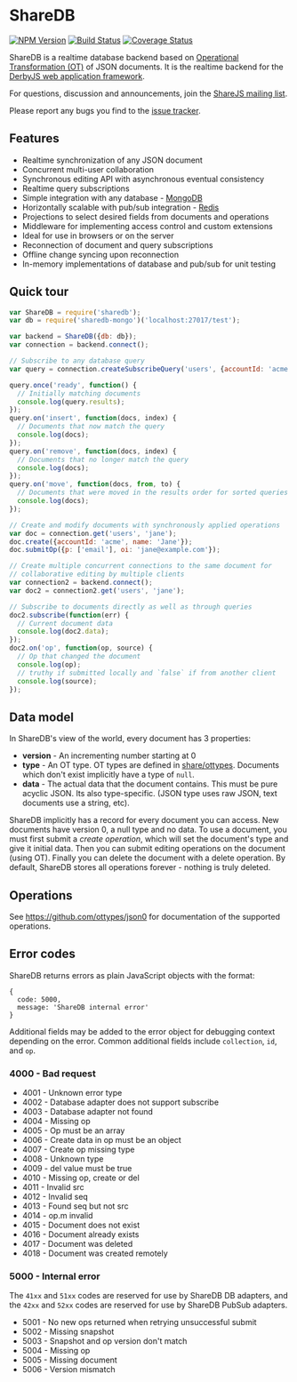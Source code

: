 # ShareDB

  [![NPM Version](https://img.shields.io/npm/v/sharedb.svg)](https://npmjs.org/package/sharedb)
  [![Build Status](https://travis-ci.org/share/sharedb.svg?branch=master)](https://travis-ci.org/share/sharedb)
  [![Coverage Status](https://coveralls.io/repos/github/share/sharedb/badge.svg?branch=master)](https://coveralls.io/github/share/sharedb?branch=master)

ShareDB is a realtime database backend based on [Operational Transformation
(OT)](https://en.wikipedia.org/wiki/Operational_transformation) of JSON
documents. It is the realtime backend for the [DerbyJS web application
framework](http://derbyjs.com/).

For questions, discussion and announcements, join the [ShareJS mailing
list](https://groups.google.com/forum/?fromgroups#!forum/sharejs).

Please report any bugs you find to the [issue
tracker](https://github.com/share/sharedb/issues).


## Features

- Realtime synchronization of any JSON document
- Concurrent multi-user collaboration
- Synchronous editing API with asynchronous eventual consistency
- Realtime query subscriptions
- Simple integration with any database - [MongoDB](https://github.com/share/sharedb-mongo)
- Horizontally scalable with pub/sub integration - [Redis](https://github.com/share/sharedb-redis-pubsub)
- Projections to select desired fields from documents and operations
- Middleware for implementing access control and custom extensions
- Ideal for use in browsers or on the server
- Reconnection of document and query subscriptions
- Offline change syncing upon reconnection
- In-memory implementations of database and pub/sub for unit testing


## Quick tour

```js
var ShareDB = require('sharedb');
var db = require('sharedb-mongo')('localhost:27017/test');

var backend = ShareDB({db: db});
var connection = backend.connect();

// Subscribe to any database query
var query = connection.createSubscribeQuery('users', {accountId: 'acme'});

query.once('ready', function() {
  // Initially matching documents
  console.log(query.results);
});
query.on('insert', function(docs, index) {
  // Documents that now match the query
  console.log(docs);
});
query.on('remove', function(docs, index) {
  // Documents that no longer match the query
  console.log(docs);
});
query.on('move', function(docs, from, to) {
  // Documents that were moved in the results order for sorted queries
  console.log(docs);
});

// Create and modify documents with synchronously applied operations
var doc = connection.get('users', 'jane');
doc.create({accountId: 'acme', name: 'Jane'});
doc.submitOp({p: ['email'], oi: 'jane@example.com'});

// Create multiple concurrent connections to the same document for
// collaborative editing by multiple clients
var connection2 = backend.connect();
var doc2 = connection2.get('users', 'jane');

// Subscribe to documents directly as well as through queries
doc2.subscribe(function(err) {
  // Current document data
  console.log(doc2.data);
});
doc2.on('op', function(op, source) {
  // Op that changed the document
  console.log(op);
  // truthy if submitted locally and `false` if from another client
  console.log(source);
});
```

## Data model

In ShareDB's view of the world, every document has 3 properties:

- **version** - An incrementing number starting at 0
- **type** - An OT type. OT types are defined in
[share/ottypes](https://github.com/share/ottypes). Documents
which don't exist implicitly have a type of `null`.
- **data** - The actual data that the document contains. This must be pure
acyclic JSON. Its also type-specific. (JSON type uses raw JSON, text documents
use a string, etc).

ShareDB implicitly has a record for every document you can access. New documents
have version 0, a null type and no data. To use a document, you must first
submit a *create operation*, which will set the document's type and give it
initial data. Then you can submit editing operations on the document (using
OT). Finally you can delete the document with a delete operation. By
default, ShareDB stores all operations forever - nothing is truly deleted.


## Operations

See https://github.com/ottypes/json0 for documentation of the supported operations.


<!-- Old docs from LiveDB:

## Using ShareDB

### Creating documents

To create a document, you need to submit a create operation to the
document to set its type. In sharedb's world, a document doesn't exist until it
has a type set.

A create operation looks like this: `{create:{type:TYPE, [data:INITIAL DATA]}, [v:VERSION]}`. The type should be something accessible in the map returned by require('ottypes'), for example `json0` or `http://sharejs.org/types/textv1`. Specifying initial data is optional. If provided, it is passed to the type's `create()` method. This does what you expect - for JSON documents, pass your initial object here. For text documents, pass a string containing the document's contents. As with all operations, the version is optional. You probably don't want to specify the version for a create message.

To submit any changes to documents, you use `sharedb.submit(cName, docName, opData, callback)`.

For example:

```javascript
sharedb.submit('users', 'fred', {create:{type:'json0', data:[1,2,3]}}, function(err, version, transformedByOps, snapshot) {
  // I made a document, ma!
});
```

Since documents implicitly exist with no type at version 0, usually the create
message will increment the version from 0 to 1. Not all documents you want to
delete have a version of 0 - if a document is deleted, it will retain its
version.

### Deleting documents

Deleting documents is similar to creating them. A deleted document has no type
and no data, but will retain its version (actually, the delete operation will
bump the document's version). A delete operation looks like this:
`{del:true, [v:VERSION]}`.

You use the same submit function as above to delete documents:

```javascript
sharedb.submit('users', 'fred', {del:true}, function(err) {
  //goneskies! Kapow!
});
```

### Editing documents

You edit a document by submitting an operation. Operations are OT type-specific
JSON blobs. Refer to the documentation on the particular OT type for details.
For example, text documents are documented
[here](https://github.com/share/ottypes/blob/master/lib/text.js#L10-L16). If we
had a text document stored in LiveDB and wanted to edit it, it might look like
this:

```javascript
sharedb.submit('love letters', 'dear fred', {op:[6, "You never return my calls!"], v:1002}, function(err) {
  // ...
});
```

You should always specify the version when submitting edit operations. The
version is technically optional - if its missing, your operation will be
submitted against the most recent version of the document in the server. This
is useful for creating a document which may already exist, but for normal edits
you should always specify the expected current version of the document.


### Getting a document

You can fetch the most recent version of a document using `sharedb.fetch(cName, docName, callback)` or
`sharedb.bulkFetch(request, callback)`. This will fetch the document(s) from the snapshot database
and fetch all operations which may or may not have been committed.

Fetch returns a snapshot data object via its callback. The snapshot data object
has the following fields:

- **v:** version. This is an integer (starting at 0) containing the version of the document
- **type:** Document type, if set. This field is missing if the document does not exist.
- **data:** The document's actual data. For JSON documents this is a JSON tree.
  For text documents this is a string. This field is missing if the document does not exist.

```javascript
sharedb.fetch('users', 'fred', function(err, snapshot) {
  // snapshot has {v:123, type:'...', data:{name:'Fred Flintstone'}}
  // If the document doesn't exist, only the v:version field will exist in the data.
});
```

If you need to get many documents, its more efficient to issue bulk fetches. To
pass the set of requested documents to bulkFetch, you need to make a request
object which maps collection names to lists of documents you want in that
collection. For example, to get 'red', 'green' and 'blue' from the colors
collection, you would make a bulkFetch request of `{colors:['red', 'green',
'blue']}`.

The response maps each collection name to a set of snapshots. Each set of
snapshots maps document names to snapshot data objects. Continuing our colors
example above, the response could be `{colors:{red:{v:0}, green:{v:10, type:..., data:"emerald"}, blue:{v:1, type:..., data:{favorite:true}}}}`.

For example:

```javascript
sharedb.bulkFetch({users:['fred', 'wilma', 'homer'], admins:['zerocool']}, function(err, results) {
  // results will be {users:{fred:..., wilma:..., homer:...}, admins:{zerocool:...}}.
  // Each document has v and optional type and data fields like fetch (above).
});
```


### Getting historic changes to a document

You can get old versions of a document (for playback or catching up a client)
using `sharedb.getOps(cName, docName, from, to, callback)`. This will return
all operations which have been applied to the named document in the requested range.
The range is *open*, so `getOps('users', 'fred', 0, 3, ..)` will return all
operations up to (but not including) 3. (Ie, operations 0, 1 and 2).

If you set the *to* field to null, getOps will get all operations up to the
current version.

ShareDB documents always start at version 0, so you can get a document's entire history using `getOps('users', fred', 0, null, callback);`.

If you set *to* to a version in the future, behaviour is not defined.

Example usage:

```javascript
sharedb.submit('users', 'fred', {create:{type:'json0', data:{name:'Fred'}}}, function(err) {
  sharedb.submit('users', 'fred', {v:1, op:[{p:['name', 4], si:' Flintstone'}]}, function(err) {
    // ...
  });
});

// Sometime later...

sharedb.getOps('users', 'fred', 0, null, function(err, ops) {
  // ops contains the two operations which were submitted above:
  // [{v:0, create:{...}, {v:1, op:[...]}]
});
```

### Streaming changes to a document in realtime

You can subscribe to changes from a document using
`sharedb.subscribe(cName, docName, v, callback)` or
`sharedb.bulkSubscribe(request, callback)`. When you subscribe, you get an
operation stream which gets packed with operations as they happen.

When you subscribe to a document, you need to specify which version you're
subscribing to the document *from*. The version cannot be in the future.

The stream will be populated with each operation from the requested version
onwards (to infinity and beyond). Each operation will appear in the stream
exactly once. If you subscribe and request an old document version, all
operations from that version to the current version will be buffered in the
stream before the stream is returned to the callback.

You usually want to call *subscribe* after fetching a document. Pass the
document version that you got from calling *fetch* into your call to
*subscribe*.

For example:

```javascript
sharedb.fetch('users', 'fred', function(err, data) {
  if (err) { ... }
  var version = data.v;

  // ... Any amount of time later (literally).
  sharedb.subscribe('users', 'fred', version, function(err, stream) {
    if (err) { ... }

    // stream is a nodejs ReadableStream with all operations that happen to
    // users.fred.

    stream.on('data', function(opData) {
      // The opData is a JSON object, the same object you can pass to submit().
      // It always has a v: field.

      // ShareDB exports a helper function to apply the operation to some
      // snapshot data:
      var err = ldb.ot.apply(data, opData);
      if (err) { ... }
    });
  });
});
```

**Important!** To avoid leaking memory, when you're done with a stream call `stream.destroy()` to clean it up.

There is a helper method which will both fetch and subscribe for you (cleverly
called `fetchAndSubscribe(cName, docName, callback)`). It is defined like this:

```javascript
ShareDB.prototype.fetchAndSubscribe = function(cName, docName, callback) {
  var self = this;
  this.fetch(cName, docName, function(err, data) {
    if (err) return callback(err);
    self.subscribe(cName, docName, data.v, function(err, stream) {
      callback(err, data, stream);
    });
  });
};
```

It calls your callback with `(err, snapshot, stream)`, giving you both the current document snapshot and the stream of operations from the current version.

#### Bulk Subscribe

If you want to subscribe to multiple documents at once, you should call
`bulkSubscribe(request, callback)`. The bulk subscribe request is a map from
cName -> map from docName -> version. For example, `{colors: {red:5, blue:6,
green:0}}`. The response is a map from cName -> map from docName -> stream.
For example, `{colors: {red:<stream>, blue:<stream>, green:<stream>}}`.
bulkSubscribe will either return a stream for all requested objects or (if
there was an error), none of them.

Again, remember to call `stream.destroy()` on all streams returned by bulk
subscribe when you're done with them.


### Queries

ShareDB supports running live queries against the database. It can re-run queries when it suspects that a query's results might have changed - and notify the caller with any changes to the result set.

This is incredibly inefficient and I want to completely rewrite / rework them. For now, I recommend against using live bound queries in a production app with a decent load. I'll document them when I'm happier with them.


### Projections

ShareDB supports exposing a *projection* of a real collection, with a specified
(limited) set of allowed fields. Once configured, the projected collection
looks just like a real collection - except documents only have the fields
you've requested.

Operations (gets, queries, sets, etc) on the fake collection work, but you only
see a small portion of the data. You can use this to drop server & db load
dramatically and speed up page times. Its similar to SQL VIEWs. For now, this
only works on JSON documents. (I don't know what it would look like for text
documents).

For example, you could make a `users_limited` projection which lets users view
each other's names and profile pictures, but not password hashes. You would
configure this by calling:

```javascript
sharedb.addProjection('users_limited', 'users', 'json0', {name:true, profileUrl:true});
```

However, be aware that on its own **this is not sufficient for access control**. If
users are still allowed to make arbitrary mongo queries against the projected
collection, they can find out any data in the hidden fields.

Configure a projection by calling `addProjection(projCName, realCName, type, fields)`.

- **projCName:** The projected collection name. (Eg, `users_limited`)
- **realCName:** The underlying collection name
- **type:** The OT type. Only JSON0 is supported for now.
- **fields:** A map of the allowed fields in documents. The keys in this map
  represent the field names, and the values should be `true`.

Limitations:

- You can only whitelist fields (not blacklist them).
- Projections can only limit / allow fields at the top level of the document

-->

## Error codes

ShareDB returns errors as plain JavaScript objects with the format:
```
{
  code: 5000,
  message: 'ShareDB internal error'
}
```

Additional fields may be added to the error object for debugging context depending on the error. Common additional fields include `collection`, `id`, and `op`.

### 4000 - Bad request

* 4001 - Unknown error type
* 4002 - Database adapter does not support subscribe
* 4003 - Database adapter not found
* 4004 - Missing op
* 4005 - Op must be an array
* 4006 - Create data in op must be an object
* 4007 - Create op missing type
* 4008 - Unknown type
* 4009 - del value must be true
* 4010 - Missing op, create or del
* 4011 - Invalid src
* 4012 - Invalid seq
* 4013 - Found seq but not src
* 4014 - op.m invalid
* 4015 - Document does not exist
* 4016 - Document already exists
* 4017 - Document was deleted
* 4018 - Document was created remotely

### 5000 - Internal error

The `41xx` and `51xx` codes are reserved for use by ShareDB DB adapters, and the `42xx` and `52xx` codes are reserved for use by ShareDB PubSub adapters.

* 5001 - No new ops returned when retrying unsuccessful submit
* 5002 - Missing snapshot
* 5003 - Snapshot and op version don't match
* 5004 - Missing op
* 5005 - Missing document
* 5006 - Version mismatch
